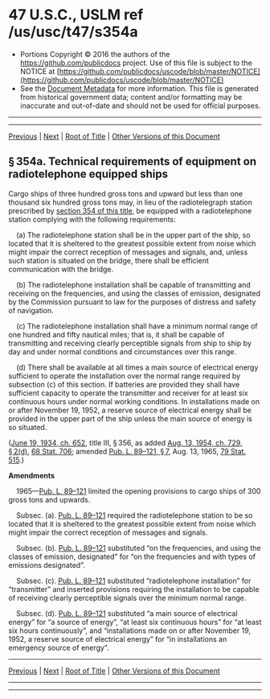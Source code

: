 ---
---

# 47 U.S.C., USLM ref /us/usc/t47/s354a

* Portions Copyright © 2016 the authors of the https://github.com/publicdocs project.
  Use of this file is subject to the NOTICE at [https://github.com/publicdocs/uscode/blob/master/NOTICE](https://github.com/publicdocs/uscode/blob/master/NOTICE)
* See the [Document Metadata](././../../../../../..//README.md) for more information.
  This file is generated from historical government data; content and/or formatting may be inaccurate and out-of-date and should not be used for official purposes.

----------
----------

[Previous](./../../../../../..//us/usc/t47/ch5/schIII/ptII/m__us_usc_t47_s354.md) | [Next](./../../../../../..//us/usc/t47/ch5/schIII/ptII/m__us_usc_t47_s355.md) | [Root of Title](./../../../../../../) | [Other Versions of this Document](https://publicdocs.github.io/go/links?ns=uslm&ref=%2Fus%2Fusc%2Ft47%2Fs354a)

## § 354a. Technical requirements of equipment on radiotelephone equipped ships

Cargo ships of three hundred gross tons and upward but less than one thousand six hundred gross tons may, in lieu of the radiotelegraph station prescribed by [section 354 of this title][/us/usc/t47/s354], be equipped with a radiotelephone station complying with the following requirements:

    (a) The radiotelephone station shall be in the upper part of the ship, so located that it is sheltered to the greatest possible extent from noise which might impair the correct reception of messages and signals, and, unless such station is situated on the bridge, there shall be efficient communication with the bridge.

    (b) The radiotelephone installation shall be capable of transmitting and receiving on the frequencies, and using the classes of emission, designated by the Commission pursuant to law for the purposes of distress and safety of navigation.

    (c) The radiotelephone installation shall have a minimum normal range of one hundred and fifty nautical miles; that is, it shall be capable of transmitting and receiving clearly perceptible signals from ship to ship by day and under normal conditions and circumstances over this range.

    (d) There shall be available at all times a main source of electrical energy sufficient to operate the installation over the normal range required by subsection (c) of this section. If batteries are provided they shall have sufficient capacity to operate the transmitter and receiver for at least six continuous hours under normal working conditions. In installations made on or after November 19, 1952, a reserve source of electrical energy shall be provided in the upper part of the ship unless the main source of energy is so situated.

([June 19, 1934, ch. 652][/us/act/1934-06-19/ch652], title III, § 356, as added [Aug. 13, 1954, ch. 729, § 2(d)][/us/act/1954-08-13/ch729/s2/d], [68 Stat. 706][/us/stat/68/706]; amended [Pub. L. 89–121, § 7][/us/pl/89/121/s7], Aug. 13, 1965, [79 Stat. 515][/us/stat/79/515].)

 __Amendments__ 

    1965—[Pub. L. 89–121][/us/pl/89/121] limited the opening provisions to cargo ships of 300 gross tons and upwards.

    Subsec. (a). [Pub. L. 89–121][/us/pl/89/121] required the radiotelephone station to be so located that it is sheltered to the greatest possible extent from noise which might impair the correct reception of messages and signals.

    Subsec. (b). [Pub. L. 89–121][/us/pl/89/121] substituted “on the frequencies, and using the classes of emission, designated” for “on the frequencies and with types of emissions designated”.

    Subsec. (c). [Pub. L. 89–121][/us/pl/89/121] substituted “radiotelephone installation” for “transmitter” and inserted provisions requiring the installation to be capable of receiving clearly perceptible signals over the minimum normal range.

    Subsec. (d). [Pub. L. 89–121][/us/pl/89/121] substituted “a main source of electrical energy” for “a source of energy”, “at least six continuous hours” for “at least six hours continuously”, and “installations made on or after November 19, 1952, a reserve source of electrical energy” for “in installations an emergency source of energy”.

----------

[Previous](./../../../../../..//us/usc/t47/ch5/schIII/ptII/m__us_usc_t47_s354.md) | [Next](./../../../../../..//us/usc/t47/ch5/schIII/ptII/m__us_usc_t47_s355.md) | [Root of Title](./../../../../../../) | [Other Versions of this Document](https://publicdocs.github.io/go/links?ns=uslm&ref=%2Fus%2Fusc%2Ft47%2Fs354a)

----------
----------

[/us/usc/t47/s354]: https://publicdocs.github.io/go/links?ns=uslm&ref=%2Fus%2Fusc%2Ft47%2Fs354
[/us/act/1934-06-19/ch652]: https://publicdocs.github.io/go/links?ns=uslm&ref=%2Fus%2Fact%2F1934-06-19%2Fch652
[/us/act/1954-08-13/ch729/s2/d]: https://publicdocs.github.io/go/links?ns=uslm&ref=%2Fus%2Fact%2F1954-08-13%2Fch729%2Fs2%2Fd
[/us/stat/68/706]: https://publicdocs.github.io/go/links?ns=uslm&ref=%2Fus%2Fstat%2F68%2F706
[/us/pl/89/121/s7]: https://publicdocs.github.io/go/links?ns=uslm&ref=%2Fus%2Fpl%2F89%2F121%2Fs7
[/us/stat/79/515]: https://publicdocs.github.io/go/links?ns=uslm&ref=%2Fus%2Fstat%2F79%2F515
[/us/pl/89/121]: https://publicdocs.github.io/go/links?ns=uslm&ref=%2Fus%2Fpl%2F89%2F121
[/us/pl/89/121]: https://publicdocs.github.io/go/links?ns=uslm&ref=%2Fus%2Fpl%2F89%2F121
[/us/pl/89/121]: https://publicdocs.github.io/go/links?ns=uslm&ref=%2Fus%2Fpl%2F89%2F121
[/us/pl/89/121]: https://publicdocs.github.io/go/links?ns=uslm&ref=%2Fus%2Fpl%2F89%2F121
[/us/pl/89/121]: https://publicdocs.github.io/go/links?ns=uslm&ref=%2Fus%2Fpl%2F89%2F121


